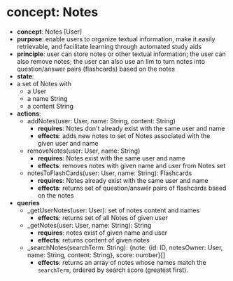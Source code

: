 # concept: Notes

- **concept**: Notes \[User]
- **purpose**: enable users to organize textual information, make it easily retrievable, and facilitate learning through automated study aids
- **principle**: 
	user can store notes or other textual information; 
	the user can also remove notes;
    the user can also use an llm to turn notes into question/answer pairs (flashcards) based on the notes
- **state**:
 - a set of Notes with
	 - a User
	 - a name String
	 - a content String
- **actions**: 
	- addNotes(user: User, name: String, content: String)
		- **requires**: Notes don't already exist with the same user and name
		- **effects**: adds new notes to set of Notes associated with the given user and name
	- removeNotes(user: User, name: String)
		- **requires**: Notes exist with the same user and name
		- **effects**: removes notes with given name and user from Notes set
	- notesToFlashCards(user: User, name: String): Flashcards
		- **requires**: Notes already exist with the same user and name
		- **effects**: returns set of question/answer pairs of flashcards based on the notes
- **queries**
	- \_getUserNotes(user: User): set of notes content and names
		- **effects**: returns set of all Notes of given user
	- \_getNotes(user: User, name: String): String
		- **requires**: notes exist of given name and user
		- **effects**: returns content of given notes
	-  \_searchNotes(searchTerm: String): {note: {id: ID, notesOwner: User, name: String, content: String}, score: number}\[]
        *   **effects**: returns an array of notes whose names match the `searchTerm`, ordered by search score (greatest first).
    
